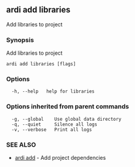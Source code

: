 ## ardi add libraries

Add libraries to project

### Synopsis


Add libraries to project

```
ardi add libraries [flags]
```

### Options

```
  -h, --help   help for libraries
```

### Options inherited from parent commands

```
  -g, --global    Use global data directory
  -q, --quiet     Silence all logs
  -v, --verbose   Print all logs
```

### SEE ALSO

* [ardi add](ardi_add.md)	 - Add project dependencies

